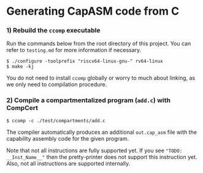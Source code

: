 # Generating CapASM code from C

### 1) Rebuild the `ccomp` executable
Run the commands below from the root directory of this project. You can refer to
`testing.md` for more information if necessary.
```
$ ./configure -toolprefix "riscv64-linux-gnu-" rv64-linux
$ make -kj
```
You do not need to install `ccomp` globally or worry to much about linking, as
we only need to compilation procedure.

### 2) Compile a compartmentalized program (`add.c`) with CompCert
```
$ ccomp -c ./test/compartments/add.c
```
The compiler automatically produces an additional `out.cap_asm` file with the
capability assembly code for the given program.

Note that not all instructions are fully supported yet. If you see `"TODO: __Inst_Name__"`
then the pretty-printer does not support this instruction yet. Also, not all instructions
are supported internally.
